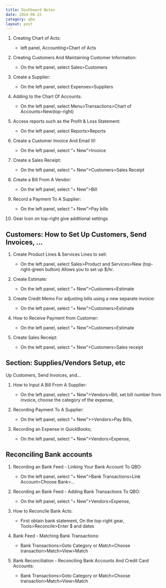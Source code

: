 ```yaml
---
title: Dashboard Notes
date: 2024-06-22
category: qbo
layout: post
---
```



1. Creating Chart of Acts:
   - left panel, Accounting>Chart of Acts

1. Creating Customers And Maintaining Customer Information:
   - On the left panel, select Sales>Customers

1. Create a Supplier:
   - On the left panel, select Expenses>Suppliers

1. Adding to the Chart Of Accounts:
   - On the left panel, select Menu>Transactions>Chart of Accounts>New(top-right)

1. Access reports such as the Profit & Loss Statement:
   - On the left panel, select Reports>Reports

1. Create a Customer Invoice And Email It!:
   - On the left panel, select “+ New”>Invoice

1. Create a Sales Receipt:
   - On the left panel, select “+ New”>Customers>Sales Receipt

1. Create a Bill From A Vendor:
   - On the left panel, select “+ New”>Bill

1. Record a Payment To A Supplier:
   - On the left panel, select “+ New”>Pay bills

1. Gear Icon on top-right give additional settings

## Customers: How to Set Up Customers, Send Invoices, …

1. Create Product Lines & Services Lines to sell:
   - On the left panel, select Sales>Product and Services>New (top-right-green button) Allows you to set up $/hr.

1. Create Estimate:
   - On the left panel, select “+ New”>Customers>Estimate

1. Create Credit Memo For adjusting bills using a new separate invoice:
   - On the left panel, select “+ New”>Customers>Estimate

1. How to Receive Payment from Customer:
   - On the left panel, select “+ New”>Customers>Estimate

1. Create Sales Receipt:
   - On the left panel, select “+ New”>Customers>Sales receipt

## Section: Supplies/Vendors Setup, etc

Up Customers, Send Invoices, and...

1. How to Input A Bill From A Supplier:
   - On the left panel, select “+ New”>Vendors>Bill, set bill number from invoice, choose the category of the expense,

1. Recording Payment To A Supplier:
   - On the left panel, select “+ New”>>Vendors>Pay Bills,

1. Recording an Expense in QuickBooks;
   - On the left panel, select “+ New”>Vendors>Expense,

## Reconciling Bank accounts

1. Recording an  Bank Feed - Linking Your Bank Account To QBO:
   - On the left panel, select “+ New”>Bank Transactions>Link Account>Choose Bank>...

1. Recording an Bank Feed - Adding Bank Transactions To QBO:
   - On the left panel, select “+ New”>Vendors>Expense,

1. How to Reconcile Bank Acts:
   - First obtain bank statement, On the top-right gear, Tools>Reconcile>Enter $ and dates

1. Bank Feed - Matching Bank Transactions:
   - Bank Transactions>Goto Category or Match>Choose transaction>Match>View>Match

1. Bank Reconciliation - Reconciling Bank Accounts And Credit Card Accounts:
   - Bank Transactions>Goto Category or Match>Choose transaction>Match>View>Match
